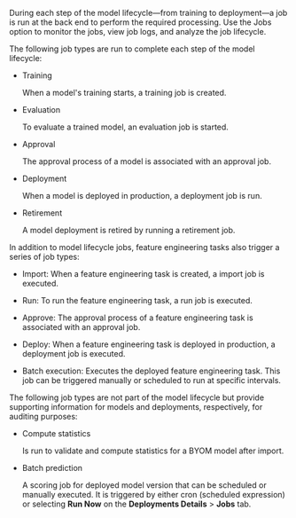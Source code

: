 During each step of the model lifecycle—from training to deployment—a job is run at the back end to perform the required processing. Use the Jobs option to monitor the jobs, view job logs, and analyze the job lifecycle.

The following job types are run to complete each step of the model lifecycle:

-   Training

    When a model's training starts, a training job is created.


-   Evaluation

    To evaluate a trained model, an evaluation job is started.


-   Approval

    The approval process of a model is associated with an approval job.


-   Deployment

    When a model is deployed in production, a deployment job is run.


-   Retirement

    A model deployment is retired by running a retirement job.


In addition to model lifecycle jobs, feature engineering tasks also trigger a series of job types:

-   Import: When a feature engineering task is created, a import job is executed.


-   Run: To run the feature engineering task, a run job is executed.


-   Approve: The approval process of a feature engineering task is associated with an approval job.


-   Deploy: When a feature engineering task is deployed in production, a deployment job is executed.


-   Batch execution: Executes the deployed feature engineering task. This job can be triggered manually or scheduled to run at specific intervals.


The following job types are not part of the model lifecycle but provide supporting information for models and deployments, respectively, for auditing purposes:

-   Compute statistics

    Is run to validate and compute statistics for a BYOM model after import.


-   Batch prediction

    A scoring job for deployed model version that can be scheduled or manually executed. It is triggered by either cron (scheduled expression) or selecting **Run Now** on the **Deployments Details** > **Jobs** tab.


